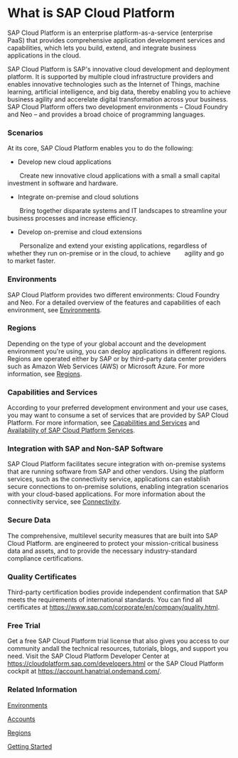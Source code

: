 # What is SAP Cloud Platform 

SAP Cloud Platform is an enterprise platform-as-a-service (enterprise PaaS) that provides comprehensive application development services
and capabilities, which lets you build, extend, and integrate business applications in the cloud.

SAP Cloud Platform is SAP's innovative cloud development and deployment platform. It is supported by multiple cloud infrastructure
providers and enables innovative technologies such as the Internet of Things, machine learning, artificial
intelligence, and big data, thereby enabling you to achieve business agility and accerelate digital transformation across your business.
SAP Cloud Platform offers two development environments – Cloud Foundry and Neo – and provides a broad choice of programming languages.

### Scenarios

At its core, SAP Cloud Platform enables you to do the following:
* Develop new cloud applications

&nbsp;&nbsp;&nbsp;&nbsp;&nbsp;&nbsp;
Create new innovative cloud applications with a small a small capital investment in software and hardware.

* Integrate on-premise and cloud solutions

&nbsp;&nbsp;&nbsp;&nbsp;&nbsp;&nbsp;
Bring together disparate systems and IT landscapes to streamline your business processes and increase efficiency.

* Develop on-premise and cloud extensions

&nbsp;&nbsp;&nbsp;&nbsp;&nbsp;&nbsp;
Personalize and extend your existing applications, regardless of whether they run on-premise or in the cloud, to achieve
&nbsp;&nbsp;&nbsp;&nbsp;&nbsp;&nbsp;&nbsp;agility and go to market faster.

### Environments
SAP Cloud Platform provides two different environments: 
Cloud Foundry and Neo. For a detailed overview of the features and capabilities of each environment, see 
[Environments](https://help.sap.com/viewer/65de2977205c403bbc107264b8eccf4b/Cloud/en-US/ab512c3fbda248ab82c1c545bde19c78.html#loioab512c3fbda248ab82c1c545bde19c78).

### Regions
Depending on the type of your global account and the development environment you're using, you can deploy applications in different
regions. Regions are operated either by SAP or by third-party data center providers such as Amazon Web Services (AWS) or Microsoft Azure. 
For more information, see 
[Regions](https://help.sap.com/viewer/65de2977205c403bbc107264b8eccf4b/Cloud/en-US/350356d1dc314d3199dca15bd2ab9b0e.html#loio350356d1dc314d3199dca15bd2ab9b0e).

### Capabilities and Services
According to your preferred development environment and your use cases, you may want to consume a set of services 
that are provided by SAP Cloud Platform. For more information, see 
[Capabilities and Services](https://help.sap.com/viewer/65de2977205c403bbc107264b8eccf4b/Cloud/en-US/7613d9ce711e1014839a8273b0e91070.html#loio7613d9ce711e1014839a8273b0e91070)
and [Availability of SAP Cloud Platform Services](https://help.sap.com/doc/aa1ccd10da6c4337aa737df2ead1855b/Cloud/en-US/3b642f68227b4b1398d2ce1a5351389a.html).

### Integration with SAP and Non-SAP Software
SAP Cloud Platform facilitates secure integration with on-premise systems that are running software from SAP and other vendors. Using the platform services, such as the connectivity service, applications can establish secure connections to on-premise solutions, enabling integration scenarios with your cloud-based applications. For more information about the connectivity service, see 
[Connectivity](https://help.sap.com/viewer/cca91383641e40ffbe03bdc78f00f681/Cloud/en-US/e54cc8fbbb571014beb5caaf6aa31280.html).

### Secure Data
The comprehensive, multilevel security measures that are built into SAP Cloud Platform. are engineered to protect your mission-critical business data and assets, and to provide the necessary industry-standard compliance certifications.

### Quality Certificates
Third-party certification bodies provide independent confirmation that SAP meets the requirements of international standards. You can find all certificates at https://www.sap.com/corporate/en/company/quality.html.

### Free Trial
Get a free SAP Cloud Platform trial license that also gives you access to our community andall the technical resources, tutorials, blogs, and support you need.
Visit the SAP Cloud Platform Developer Center at https://cloudplatform.sap.com/developers.html or the SAP Cloud Platform cockpit at https://account.hanatrial.ondemand.com/.

### Related Information
[Environments](https://help.sap.com/viewer/65de2977205c403bbc107264b8eccf4b/Cloud/en-US/ab512c3fbda248ab82c1c545bde19c78.html#loioab512c3fbda248ab82c1c545bde19c78)

[Accounts](https://help.sap.com/viewer/65de2977205c403bbc107264b8eccf4b/Cloud/en-US/8ed4a705efa0431b910056c0acdbf377.html#loio8ed4a705efa0431b910056c0acdbf377)

[Regions](https://help.sap.com/viewer/65de2977205c403bbc107264b8eccf4b/Cloud/en-US/350356d1dc314d3199dca15bd2ab9b0e.html#loio350356d1dc314d3199dca15bd2ab9b0e)

[Getting Started](https://help.sap.com/viewer/65de2977205c403bbc107264b8eccf4b/Cloud/en-US/144e1733d0d64d58a7176e817fa6aeb3.html)
